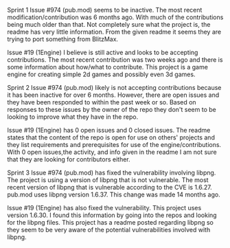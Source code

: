 Sprint 1
Issue #974 (pub.mod) seems to be inactive. The most recent modification/contribution was 6 months ago. With much of the contributions being much older than that. Not completely sure what the project is, the readme has very little information. From the given readme it seems they are trying to port something from BlitzMax.

Issue #19 (1Engine) I believe is still active and looks to be accepting contributions. The most recent contribution was two weeks ago and there is some information about how/what to contribute. This project is a game engine for creating simple 2d games and possibly even 3d games.

Sprint 2
Issue #974 (pub.mod) likely is not accepting contributions because it has been inactive for over 6 months. However, there are open issues and they have been responded to within the past week or so. Based on responses to these issues by the owner of the repo they don't seem to be looking to improve what they have in the repo.

Issue #19 (1Engine) has 0 open issues and 0 closed issues. The readme states that the content of the repo is open for use on others' projects and they list requirements and prerequisites for use of the engine/contributions. With 0 open issues,the activity, and info given in the readme I am not sure that they are looking for contributors either.

Sprint 3
Issue #974 (pub.mod) has fixed the vulnerability involving libpng. The project is using a version of libpng that is not vulnerable. The most recent version of libpng that is vulnerable according to the CVE is 1.6.27. pub.mod uses libpng version 1.6.37. This change was made 14 months ago.

Issue #19 (1Engine) has also fixed the vulnerability. This project uses version 1.6.30. I found this information by going into the repos and looking for the libpng files. This project has a readme posted regarding libpng so they seem to be very aware of the potential vulnerabilities involved with libpng. 

